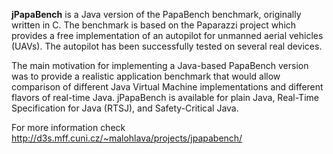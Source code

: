 **jPapaBench** is a Java version of the PapaBench benchmark, originally written in C. The benchmark is based on the Paparazzi project which provides a free implementation of an autopilot for unmanned aerial vehicles  (UAVs). The autopilot has been successfully tested on several real devices.

The main motivation for implementing a Java-based PapaBench version was to provide a realistic application benchmark that would allow comparison of different Java Virtual Machine implementations and different flavors of real-time Java. jPapaBench is available for plain Java, Real-Time Specification for Java (RTSJ), and Safety-Critical Java.

For more information check http://d3s.mff.cuni.cz/~malohlava/projects/jpapabench/
